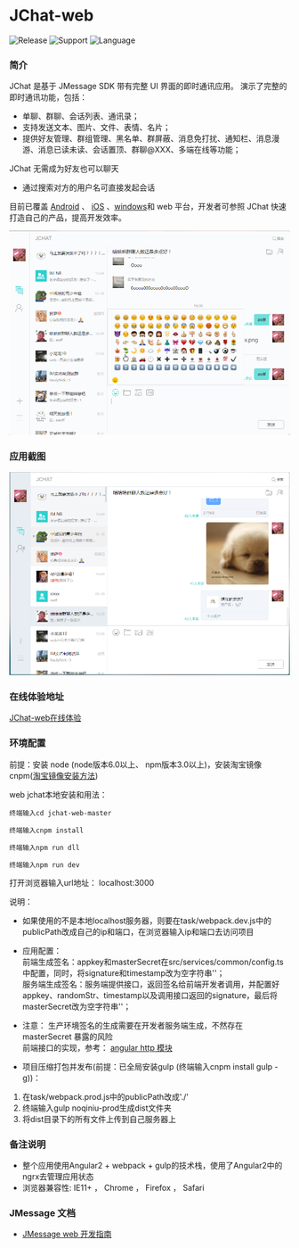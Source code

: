 # JChat-web
![Release](https://img.shields.io/badge/release-1.2.0-blue.svg?style=flat)
![Support](https://img.shields.io/badge/support-IE11+-blue.svg?style=flat)
![Language](http://img.shields.io/badge/language-Angular2-brightgreen.svg?style=flat)

		
### 简介

JChat 是基于 JMessage SDK 带有完整 UI 界面的即时通讯应用。 演示了完整的即时通讯功能，包括：

* 单聊、群聊、会话列表、通讯录；
* 支持发送文本、图片、文件、表情、名片；
* 提供好友管理、群组管理、黑名单、群屏蔽、消息免打扰、通知栏、消息漫游、消息已读未读、会话置顶、群聊@XXX、多端在线等功能；

JChat 无需成为好友也可以聊天

* 通过搜索对方的用户名可直接发起会话

目前已覆盖 [Android](https://github.com/jpush/jchat-android) 、 [iOS](https://github.com/jpush/jchat-swift) 、[windows](https://github.com/jpush/jchat-windows)和 web 平台，开发者可参照 JChat 快速打造自己的产品，提高开发效率。

![jiguang](./screenshot/webjchat.gif)

### 应用截图

![jiguang](./screenshot/webjchat2.png)

### 在线体验地址

[JChat-web在线体验](https://jchat.im.jiguang.cn/#/login)

### 环境配置

前提：安装 node (node版本6.0以上、 npm版本3.0以上)，安装淘宝镜像cnpm([淘宝镜像安装方法](http://npm.taobao.org/))

web jchat本地安装和用法：
```
终端输入cd jchat-web-master
```
```
终端输入cnpm install
```
```
终端输入npm run dll
```
```
终端输入npm run dev
```
打开浏览器输入url地址：
localhost:3000

说明：
* 如果使用的不是本地localhost服务器，则要在task/webpack.dev.js中的publicPath改成自己的ip和端口，在浏览器输入ip和端口去访问项目

* 应用配置：<br />
前端生成签名：appkey和masterSecret在src/services/common/config.ts中配置，同时，将signature和timestamp改为空字符串''；<br />
服务端生成签名：服务端提供接口，返回签名给前端开发者调用，并配置好appkey、randomStr、timestamp以及调用接口返回的signature，最后将masterSecret改为空字符串''；<br />
* 注意：
生产环境签名的生成需要在开发者服务端生成，不然存在 masterSecret 暴露的风险<br />
前端接口的实现，参考： [angular http 模块](https://www.angular.cn/tutorial/toh-pt6)<br />

* 项目压缩打包并发布(前提：已全局安装gulp (终端输入cnpm install gulp -g))：

1. 在task/webpack.prod.js中的publicPath改成'./'
2. 终端输入gulp noqiniu-prod生成dist文件夹
3. 将dist目录下的所有文件上传到自己服务器上

### 备注说明

* 整个应用使用Angular2 + webpack + gulp的技术栈，使用了Angular2中的ngrx去管理应用状态
* 浏览器兼容性: IE11+ ， Chrome ， Firefox ， Safari

### JMessage 文档

* [JMessage web 开发指南](https://docs.jiguang.cn/jmessage/client/im_sdk_js_v2/)